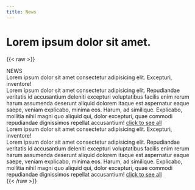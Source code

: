 ```yaml
---
title: News
---
```

# Lorem ipsum dolor sit amet.

{{< raw >}}
<div class="page__heading">NEWS</div>
				<div class="content__wrapper-about">
					<div class="content__container-x">
						<div class="content__header-x" onclick = "javascript:news1()">
							<div class="content__header-text-x">Lorem ipsum dolor sit amet consectetur adipisicing elit.
								Excepturi, inventore!</div>
							<div class="contentent__header-img-x"><img class="accardion-img"
									src="/images/home__web__page/down.png" alt=""></div>
						</div>
						<div class="content__body-x" id = "news_block_1">
							Lorem ipsum dolor sit amet consectetur adipisicing elit. Repudiandae veritatis id accusantium
							deleniti excepturi voluptatibus facilis enim rerum harum assumenda deserunt aliquid dolorem itaque
							est aspernatur eaque saepe, veniam explicabo, minima eos. Harum, ad similique. Explicabo, mollitia
							nihil magni quo aliquid qui, dolor excepturi, quae commodi repudiandae dignissimos repellat
							accusantium!
							<a href="" class="see__all">
								click to see all
							</a>
						</div>
					</div>
					<div class="content__container-x">
						<div class="content__header-x" onclick = "javascript:news2()">
							<div class="content__header-text-x">Lorem ipsum dolor sit amet consectetur adipisicing elit.
								Excepturi, inventore!</div>
							<div class="contentent__header-img-x"><img class="accardion-img"
									src="/images/home__web__page/down.png" alt=""></div>
						</div>
						<div class="content__body-x" id = "news_block_2">
							Lorem ipsum dolor sit amet consectetur adipisicing elit. Repudiandae veritatis id accusantium
							deleniti excepturi voluptatibus facilis enim rerum harum assumenda deserunt aliquid dolorem itaque
							est aspernatur eaque saepe, veniam explicabo, minima eos. Harum, ad similique. Explicabo, mollitia
							nihil magni quo aliquid qui, dolor excepturi, quae commodi repudiandae dignissimos repellat
							accusantium!
							<a href="" class="see__all">
								click to see all
							</a>
						</div>
					</div>
				</div>
<script src = "/JS/en.js"></script>
{{< /raw >}}